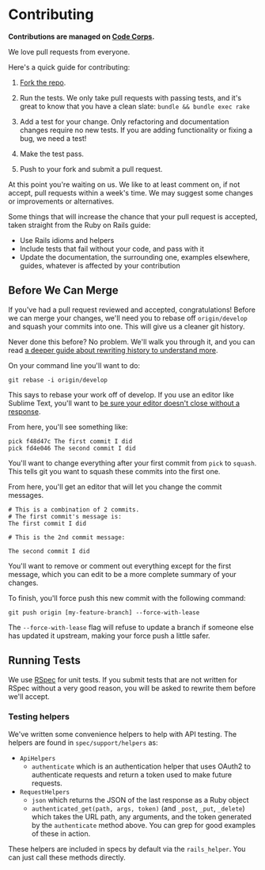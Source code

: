 Contributing
============

**Contributions are managed on [Code Corps](https://codecorps.org).**

We love pull requests from everyone.

Here's a quick guide for contributing:

1. [Fork the repo](https://help.github.com/articles/fork-a-repo/).

2. Run the tests. We only take pull requests with passing tests, and it's great
to know that you have a clean slate: `bundle && bundle exec rake`

3. Add a test for your change. Only refactoring and documentation changes
require no new tests. If you are adding functionality or fixing a bug, we need
a test!

4. Make the test pass.

5. Push to your fork and submit a pull request.

At this point you're waiting on us. We like to at least comment on, if not
accept, pull requests within a week's time. We may suggest some changes or improvements or alternatives.

Some things that will increase the chance that your pull request is accepted,
taken straight from the Ruby on Rails guide:

* Use Rails idioms and helpers
* Include tests that fail without your code, and pass with it
* Update the documentation, the surrounding one, examples elsewhere, guides,
  whatever is affected by your contribution

Before We Can Merge
-------------------

If you've had a pull request reviewed and accepted, congratulations! Before we can merge your changes, we'll need you to rebase off `origin/develop` and squash your commits into one. This will give us a cleaner git history.

Never done this before? No problem. We'll walk you through it, and you can read [a deeper guide about rewriting history to understand more](https://git-scm.com/book/en/v2/Git-Tools-Rewriting-History).

On your command line you'll want to do:

```
git rebase -i origin/develop
```

This says to rebase your work off of develop. If you use an editor like Sublime Text, you'll want to [be sure your editor doesn't close without a response](https://gist.github.com/geekmanager/9939cf67598efd409bc7).

From here, you'll see something like:

```
pick f48d47c The first commit I did
pick fd4e046 The second commit I did
```

You'll want to change everything after your first commit from `pick` to `squash`. This tells git you want to squash these commits into the first one.

From here, you'll get an editor that will let you change the commit messages.

```
# This is a combination of 2 commits.
# The first commit's message is:
The first commit I did

# This is the 2nd commit message:

The second commit I did
```

You'll want to remove or comment out everything except for the first message, which you can edit to be a more complete summary of your changes.

To finish, you'll force push this new commit with the following command:

```
git push origin [my-feature-branch] --force-with-lease
```

The `--force-with-lease` flag will refuse to update a branch if someone else has updated it upstream, making your force push a little safer.

Running Tests
-------------

We use [RSpec](http://rspec.info) for unit tests. If you submit tests that are not written for RSpec without a very good reason, you will be asked to rewrite them before we'll accept.

### Testing helpers

We've written some convenience helpers to help with API testing. The helpers are found in `spec/support/helpers` as:

- `ApiHelpers`
  - `authenticate` which is an authentication helper that uses OAuth2 to authenticate requests and return a token used to make future requests.
- `RequestHelpers`
  - `json` which returns the JSON of the last response as a Ruby object
  - `authenticated_get(path, args, token)` (and `_post`, `_put`, `_delete`) which takes the URL path, any arguments, and the token generated by the `authenticate` method above. You can grep for good examples of these in action.

These helpers are included in specs by default via the `rails_helper`. You can just call these methods directly.
